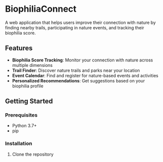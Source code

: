 # BiophiliaConnect

A web application that helps users improve their connection with nature by finding nearby trails, participating in nature events, and tracking their biophilia score.

## Features

- **Biophilia Score Tracking**: Monitor your connection with nature across multiple dimensions
- **Trail Finder**: Discover nature trails and parks near your location
- **Event Calendar**: Find and register for nature-based events and activities
- **Personalized Recommendations**: Get suggestions based on your biophilia profile

## Getting Started

### Prerequisites

- Python 3.7+
- pip

### Installation

1. Clone the repository
